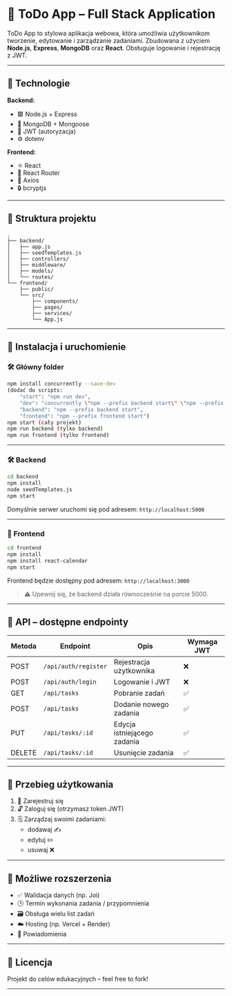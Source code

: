 # 📝 ToDo App – Full Stack Application

ToDo App to stylowa aplikacja webowa, która umożliwia użytkownikom tworzenie, edytowanie i zarządzanie zadaniami. Zbudowana z użyciem **Node.js**, **Express**, **MongoDB** oraz **React**. Obsługuje logowanie i rejestrację z JWT.

---

## 🔧 Technologie

**Backend:**
- 🟩 Node.js + Express
- 🍃 MongoDB + Mongoose
- 🔐 JWT (autoryzacja)
- ⚙️ dotenv

**Frontend:**
- ⚛️ React
- 🚦 React Router
- 📡 Axios
- 🔒 bcryptjs

---

## 📁 Struktura projektu

```
.
├── backend/
│   ├── app.js
│   ├── seedTemplates.js
│   ├── controllers/
│   ├── middleware/
│   ├── models/
│   └── routes/
└── frontend/
    ├── public/
    └── src/
        ├── components/
        ├── pages/
        ├── services/
        └── App.js
```

---

## 🚀 Instalacja i uruchomienie

### 🛠 Główny folder

```bash
npm install concurrently --save-dev
(dodać do scripts:
    "start": "npm run dev",
    "dev": "concurrently \"npm --prefix backend start\" \"npm --prefix frontend start\"",
    "backend": "npm --prefix backend start",
    "frontend": "npm --prefix frontend start")
npm start (cały projekt)
npm run backend (tylko backend)
npm run frontend (tylko frontend)
```
---

### 🛠 Backend

```bash
cd backend
npm install
node seedTemplates.js
npm start
```

Domyślnie serwer uruchomi się pod adresem: `http://localhost:5000`

---

### 🎨 Frontend

```bash
cd frontend
npm install
npm install react-calendar
npm start
```

Frontend będzie dostępny pod adresem: `http://localhost:3000`

> ⚠️ Upewnij się, że backend działa równocześnie na porcie 5000.

---

## 🔐 API – dostępne endpointy

| Metoda | Endpoint               | Opis                        | Wymaga JWT |
|--------|------------------------|-----------------------------|------------|
| POST   | `/api/auth/register`   | Rejestracja użytkownika     | ❌         |
| POST   | `/api/auth/login`      | Logowanie i JWT             | ❌         |
| GET    | `/api/tasks`           | Pobranie zadań              | ✅         |
| POST   | `/api/tasks`           | Dodanie nowego zadania      | ✅         |
| PUT    | `/api/tasks/:id`       | Edycja istniejącego zadania | ✅         |
| DELETE | `/api/tasks/:id`       | Usunięcie zadania           | ✅         |

---

## 👤 Przebieg użytkowania

1. 🔐 Zarejestruj się
2. 🔓 Zaloguj się (otrzymasz token JWT)
3. 🗒️ Zarządzaj swoimi zadaniami:
   - dodawaj ✍️
   - edytuj ✏️
   - usuwaj ❌

---

## 🌱 Możliwe rozszerzenia

- ✅ Walidacja danych (np. Joi)
- 🕒 Termin wykonania zadania / przypomnienia
- 🗃️ Obsługa wielu list zadań
- ☁️ Hosting (np. Vercel + Render)
- 🔔 Powiadomienia

---



## 📄 Licencja

Projekt do celów edukacyjnych – feel free to fork!

---
